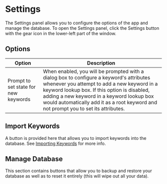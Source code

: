 # Settings

The Settings panel allows you to configure the options of the app and manage the database. To open the Settings panel, click the Settings button with the gear icon in the lower-left part of the window.

## Options

| Option | Description |
| - | - |
| Prompt to set state for new keywords | When enabled, you will be prompted with a dialog box to configure a keyword's attributes whenever you attempt to add a new keyword in a keyword lookup box. If this option is disabled, adding a new keyword in a keyword lookup box would automatically add it as a root keyword and not prompt you to set its attributes. |

## Import Keywords

A button is provided here that allows you to import keywords into the database. See [Importing Keywords](importing-keywords.md) for more info.

## Manage Database

This section contains buttons that allow you to backup and restore your database as well as to reset it entirely (this will wipe out all your data).
